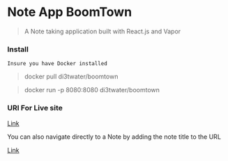 # Note App BoomTown

> A Note taking application built with React.js and Vapor

### Install

```
Insure you have Docker installed
```

> docker pull di3twater/boomtown

> docker run -p 8080:8080 di3twater/boomtown

### URl For Live site

<a href="https://noteapi-boomtown.herokuapp.com">Link</a>

You can also navigate directly to a Note by adding the note title to the URL

<a href="https://noteapi-boomtown.herokuapp.com/Gloop">Link</a>

